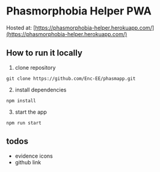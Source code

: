 # Phasmorphobia Helper PWA
Hosted at: [https://phasmorphobia-helper.herokuapp.com/](https://phasmorphobia-helper.herokuapp.com/)

## How to run it locally

1. clone repository

```git clone https://github.com/Enc-EE/phasmapp.git```

2. install dependencies

```npm install```

3. start the app

```npm run start```

## todos
- evidence icons
- github link